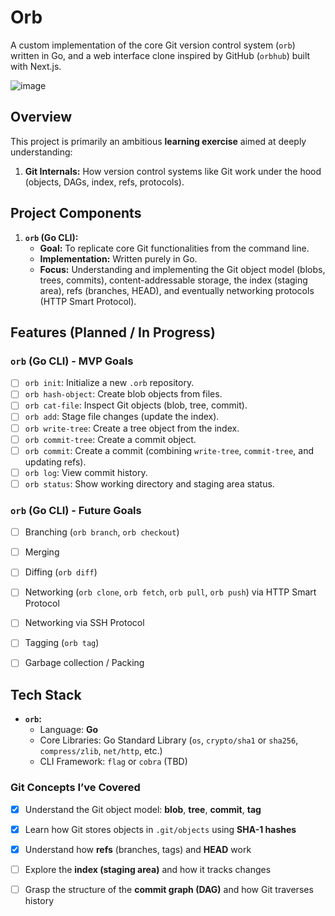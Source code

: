 # Orb

A custom implementation of the core Git version control system (`orb`) written in Go, and a web interface clone inspired by GitHub (`orbhub`) built with Next.js.

![image](https://github.com/user-attachments/assets/564ca51b-6b61-499b-959c-1aa35e7a7c47)


## Overview

This project is primarily an ambitious **learning exercise** aimed at deeply understanding:

1.  **Git Internals:** How version control systems like Git work under the hood (objects, DAGs, index, refs, protocols).


## Project Components

1.  **`orb` (Go CLI):**
    *   **Goal:** To replicate core Git functionalities from the command line.
    *   **Implementation:** Written purely in Go.
    *   **Focus:** Understanding and implementing the Git object model (blobs, trees, commits), content-addressable storage, the index (staging area), refs (branches, HEAD), and eventually networking protocols (HTTP Smart Protocol).


## Features (Planned / In Progress)

### `orb` (Go CLI) - MVP Goals

*   [ ] `orb init`: Initialize a new `.orb` repository.
*   [ ] `orb hash-object`: Create blob objects from files.
*   [ ] `orb cat-file`: Inspect Git objects (blob, tree, commit).
*   [ ] `orb add`: Stage file changes (update the index).
*   [ ] `orb write-tree`: Create a tree object from the index.
*   [ ] `orb commit-tree`: Create a commit object.
*   [ ] `orb commit`: Create a commit (combining `write-tree`, `commit-tree`, and updating refs).
*   [ ] `orb log`: View commit history.
*   [ ] `orb status`: Show working directory and staging area status.

### `orb` (Go CLI) - Future Goals

*   [ ] Branching (`orb branch`, `orb checkout`)
*   [ ] Merging
*   [ ] Diffing (`orb diff`)
*   [ ] Networking (`orb clone`, `orb fetch`, `orb pull`, `orb push`) via HTTP Smart Protocol
*   [ ] Networking via SSH Protocol
*   [ ] Tagging (`orb tag`)
*   [ ] Garbage collection / Packing


## Tech Stack

*   **`orb`:**
    *   Language: **Go**
    *   Core Libraries: Go Standard Library (`os`, `crypto/sha1` or `sha256`, `compress/zlib`, `net/http`, etc.)
    *   CLI Framework: `flag` or `cobra` (TBD)

### Git Concepts I’ve Covered

- [x] Understand the Git object model: **blob**, **tree**, **commit**, **tag**
- [x] Learn how Git stores objects in `.git/objects` using **SHA-1 hashes**
- [x] Understand how **refs** (branches, tags) and **HEAD** work
- [ ] Explore the **index (staging area)** and how it tracks changes
- [ ] Grasp the structure of the **commit graph (DAG)** and how Git traverses history



